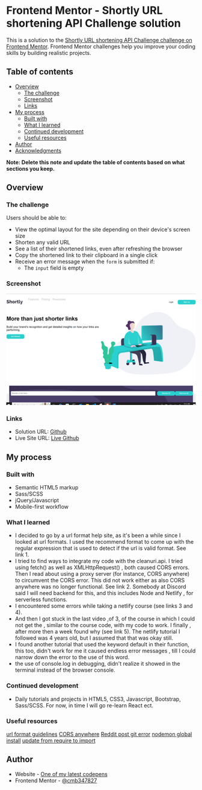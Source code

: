 # Frontend Mentor - Shortly URL shortening API Challenge solution

This is a solution to the [Shortly URL shortening API Challenge challenge on Frontend Mentor](https://www.frontendmentor.io/challenges/url-shortening-api-landing-page-2ce3ob-G). Frontend Mentor challenges help you improve your coding skills by building realistic projects. 

## Table of contents

- [Overview](#overview)
  - [The challenge](#the-challenge)
  - [Screenshot](#screenshot)
  - [Links](#links)
- [My process](#my-process)
  - [Built with](#built-with)
  - [What I learned](#what-i-learned)
  - [Continued development](#continued-development)
  - [Useful resources](#useful-resources)
- [Author](#author)
- [Acknowledgments](#acknowledgments)

**Note: Delete this note and update the table of contents based on what sections you keep.**

## Overview

### The challenge

Users should be able to:

- View the optimal layout for the site depending on their device's screen size
- Shorten any valid URL
- See a list of their shortened links, even after refreshing the browser
- Copy the shortened link to their clipboard in a single click
- Receive an error message when the `form` is submitted if:
  - The `input` field is empty

### Screenshot


![screenshot](./images/screenshot.PNG "screenshot")

### Links

- Solution URL: [Github]()
- Live Site URL: [Live Github]()

## My process

### Built with

- Semantic HTML5 markup
- Sass/SCSS
- jQuery/Javascript
- Mobile-first workflow


### What I learned

- I decided to go by a url format help site, as it's been a while since I looked at url formats. I used the recommend format to come up with the regular expression that is used to detect if the url is valid format. See link 1.
- I tried to find ways to integrate my code with the cleanuri.api. I tried using fetch() as well as XMLHttpRequest() , both caused CORS errors. Then I read about using a proxy server (for instance, CORS anywhere) to circumvent the CORS error.
  This did not work either as also CORS anywhere was no longer functional. See link 2. Somebody at Discord said I will need backend for this, and this includes Node and Netlify , for serverless functions. 
- I encountered some errors while taking a netlify course (see links 3 and 4).
- And then I got stuck in the last video ,of 3, of the course in which I could not get the , similar to the course code, with my code to work. I finally , after more then a week found why (see link 5). The netlify tutorial I followed was 4 years old, but I assumed that that was okay still. 
- I found another tutorial that used the keyword default in their function, this too, didn't work for me it caused endless error messages , till I could narrow down the error to the use of this word.
-  the use of console.log in debugging, didn't realize it showed in the terminal instead of the browser console.

  

### Continued development

- Daily tutorials and projects in HTML5, CSS3, Javascript, Bootstrap, Sass/SCSS. For now, in time I will go re-learn React ect.

### Useful resources

 [url format guidelines](https://help.zscaler.com/zia/url-format-guidelines)
 [CORS anywhere](https://github.com/Rob--W/cors-anywhere/issues/301)
 [Reddit post git error](https://www.reddit.com/r/git/comments/krp2iy/couldnt_find_remote_ref_master/)
 [nodemon global install](https://stackoverflow.com/questions/40359590/nodemon-command-is-not-recognized-in-terminal-for-node-js-server)
 [update from require to import ](https://www.netlify.com/blog/how-to-make-a-fetch-request-using-node-fetch-v3/)




## Author

- Website - [One of my latest codepens](https://codepen.io/cynthiab72/pen/oNybYON)
- Frontend Mentor - [@cmb347827](https://www.frontendmentor.io/profile/cmb347827)

